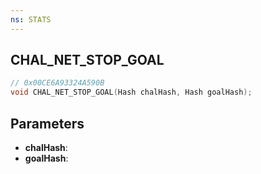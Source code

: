 ```yaml
---
ns: STATS
---
```

## CHAL_NET_STOP_GOAL

```c
// 0x00CE6A93324A590B
void CHAL_NET_STOP_GOAL(Hash chalHash, Hash goalHash);
```

## Parameters
* **chalHash**:
* **goalHash**:
